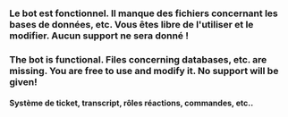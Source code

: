 ### Le bot est fonctionnel. Il manque des fichiers concernant les bases de données, etc. Vous êtes libre de l'utiliser et le modifier. Aucun support ne sera donné !
### The bot is functional. Files concerning databases, etc. are missing. You are free to use and modify it. No support will be given!

#### Système de ticket, transcript, rôles réactions, commandes, etc..
